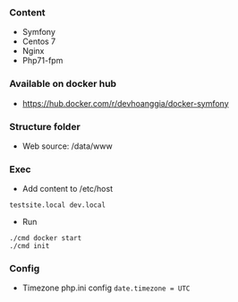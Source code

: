 ### Content
* Symfony
* Centos 7
* Nginx
* Php71-fpm

### Available on docker hub
* https://hub.docker.com/r/devhoanggia/docker-symfony

### Structure folder
* Web source: /data/www

### Exec
* Add content to /etc/host
```
testsite.local dev.local
```
* Run
```
./cmd docker start
./cmd init
```

### Config
* Timezone php.ini config
``` date.timezone = UTC ```
